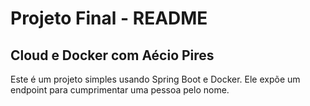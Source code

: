 # Projeto Final - README
## Cloud e Docker com Aécio Pires

Este é um projeto simples usando Spring Boot e Docker.
Ele expõe um endpoint para cumprimentar uma pessoa pelo nome.


